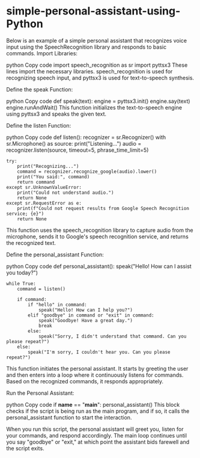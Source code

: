 # simple-personal-assistant-using-Python
Below is an example of a simple personal assistant that recognizes voice input using the SpeechRecognition library and responds to basic commands.
Import Libraries:

python
Copy code
import speech_recognition as sr
import pyttsx3
These lines import the necessary libraries. speech_recognition is used for recognizing speech input, and pyttsx3 is used for text-to-speech synthesis.

Define the speak Function:

python
Copy code
def speak(text):
    engine = pyttsx3.init()
    engine.say(text)
    engine.runAndWait()
This function initializes the text-to-speech engine using pyttsx3 and speaks the given text.

Define the listen Function:

python
Copy code
def listen():
    recognizer = sr.Recognizer()
    with sr.Microphone() as source:
        print("Listening...")
        audio = recognizer.listen(source, timeout=5, phrase_time_limit=5)

    try:
        print("Recognizing...")
        command = recognizer.recognize_google(audio).lower()
        print("You said:", command)
        return command
    except sr.UnknownValueError:
        print("Could not understand audio.")
        return None
    except sr.RequestError as e:
        print(f"Could not request results from Google Speech Recognition service; {e}")
        return None
This function uses the speech_recognition library to capture audio from the microphone, sends it to Google's speech recognition service, and returns the recognized text.

Define the personal_assistant Function:

python
Copy code
def personal_assistant():
    speak("Hello! How can I assist you today?")

    while True:
        command = listen()

        if command:
            if "hello" in command:
                speak("Hello! How can I help you?")
            elif "goodbye" in command or "exit" in command:
                speak("Goodbye! Have a great day.")
                break
            else:
                speak("Sorry, I didn't understand that command. Can you please repeat?")
        else:
            speak("I'm sorry, I couldn't hear you. Can you please repeat?")
This function initiates the personal assistant. It starts by greeting the user and then enters into a loop where it continuously listens for commands. Based on the recognized commands, it responds appropriately.

Run the Personal Assistant:

python
Copy code
if __name__ == "__main__":
    personal_assistant()
This block checks if the script is being run as the main program, and if so, it calls the personal_assistant function to start the interaction.

When you run this script, the personal assistant will greet you, listen for your commands, and respond accordingly. The main loop continues until you say "goodbye" or "exit," at which point the assistant bids farewell and the script exits.
